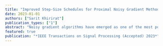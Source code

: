 ```yaml
---
title: "Improved Step-Size Schedules for Proximal Noisy Gradient Methods"
date: 2023-01-01
authors: ["Sarit Khirirat"]
publication_types: ["1"]
abstract: "Noisy gradient algorithms have emerged as one of the most popular algorithms for distributed optimization with massive data. Choosing proper step-size schedules is an important task to tune in the algorithms for good performance. For the algorithms to attain fast convergence and high accuracy, it is intuitive to use large step-sizes in the initial iterations when the gradient noise is typically small compared to the algorithm-steps, and reduce the step-sizes as the algorithm progresses. This intuition has been confirmed in theory and practice for stochastic gradient descent. However, similar results are lacking for other methods using approximate gradients. This paper shows that the diminishing step-size strategies can  indeed be applied for a broad class of noisy gradient algorithms. Our analysis framework is based on two classes of systems that characterize the impact of the step-sizes on the convergence performance  of many algorithms. Our results show that such step-size schedules enable  these  algorithms to enjoy the optimal rate. We exemplify our results on stochastic compression algorithms. Our experiments validate fast convergence of these algorithms with the step decay schedules."
featured: true
publication: "*IEEE Transactions on Signal Processing (Accepted) 2023*"
---
```


